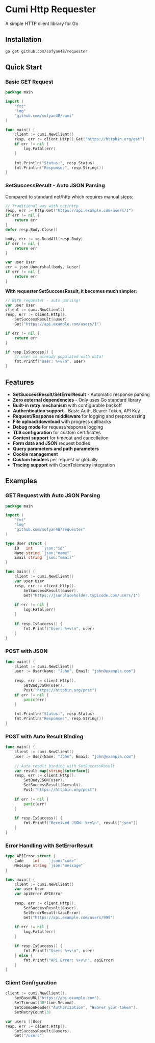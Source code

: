 # Cumi Http Requester

A simple HTTP client library for Go
## Installation

```bash
go get github.com/sofyan48/requester
```

## Quick Start
### Basic GET Request

```go
package main

import (
    "fmt"
    "log"
    "github.com/sofyan48/cumi"
)

func main() {
    client := cumi.NewClient()
    resp, err := client.Http().Get("https://httpbin.org/get")
    if err != nil {
        log.Fatal(err)
    }
    
    fmt.Println("Status:", resp.Status)
    fmt.Println("Response:", resp.String())
}
```

### SetSuccessResult - Auto JSON Parsing

Compared to standard net/http which requires manual steps:

```go
// Traditional way with net/http
resp, err := http.Get("https://api.example.com/users/1")
if err != nil {
    return err
}
defer resp.Body.Close()

body, err := io.ReadAll(resp.Body)
if err != nil {
    return err
}

var user User
err = json.Unmarshal(body, &user)
if err != nil {
    return err
}
```

**With requester SetSuccessResult, it becomes much simpler:**

```go
// With requester - auto parsing!
var user User
client := cumi.NewClient()
resp, err := client.Http().
    SetSuccessResult(&user).
    Get("https://api.example.com/users/1")

if err != nil {
    return err
}

if resp.IsSuccess() {
    // user is already populated with data!
    fmt.Printf("User: %+v\n", user)
}
```

## Features

- **SetSuccessResult/SetErrorResult** - Automatic response parsing
- **Zero external dependencies** - Only uses Go standard library  
- **Built-in retry mechanism** with configurable backoff
- **Authentication support** - Basic Auth, Bearer Token, API Key
- **Request/Response middleware** for logging and preprocessing
- **File upload/download** with progress callbacks
- **Debug mode** for request/response logging
- **TLS configuration** for custom certificates
- **Context support** for timeout and cancellation
- **Form data and JSON** request bodies
- **Query parameters and path parameters**
- **Cookie management**
- **Custom headers** per request or globally
- **Tracing support** with OpenTelemetry integration

## Examples

### GET Request with Auto JSON Parsing

```go
package main

import (
    "fmt"
    "log"
    "github.com/sofyan48/requester"
)

type User struct {
    ID   int    `json:"id"`
    Name string `json:"name"`
    Email string `json:"email"`
}

func main() {
    client := cumi.NewClient()
    var user User
    resp, err := client.Http().
        SetSuccessResult(&user).
        Get("https://jsonplaceholder.typicode.com/users/1")
    
    if err != nil {
        log.Fatal(err)
    }
    
    if resp.IsSuccess() {
        fmt.Printf("User: %+v\n", user)
    }
}
```

### POST with JSON

```go
func main() {
    client := cumi.NewClient()
    user := User{Name: "John", Email: "john@example.com"}
    
    resp, err := client.Http().
        SetBodyJSON(user).
        Post("https://httpbin.org/post")
    if err != nil {
        panic(err)
    }
    
    fmt.Println("Status:", resp.Status)
    fmt.Println("Response:", resp.String())
}
```

### POST with Auto Result Binding

```go
func main() {
    client := cumi.NewClient()
    user := User{Name: "John", Email: "john@example.com"}
    
    // Auto result binding with SetSuccessResult
    var result map[string]interface{}
    resp, err := client.Http().
        SetBodyJSON(user).
        SetSuccessResult(&result).
        Post("https://httpbin.org/post")
    
    if err != nil {
        panic(err)
    }
    
    if resp.IsSuccess() {
        fmt.Printf("Received JSON: %+v\n", result["json"])
    }
}
```

### Error Handling with SetErrorResult

```go
type APIError struct {
    Code    int    `json:"code"`
    Message string `json:"message"`
}

func main() {
    client := cumi.NewClient()
    var user User
    var apiError APIError
    
    resp, err := client.Http().
        SetSuccessResult(&user).
        SetErrorResult(&apiError).
        Get("https://api.example.com/users/999")
    
    if err != nil {
        log.Fatal(err)
    }
    
    if resp.IsSuccess() {
        fmt.Printf("User: %+v\n", user)
    } else {
        fmt.Printf("API Error: %+v\n", apiError)
    }
}
```

### Client Configuration

```go
client := cumi.NewClient().
    SetBaseURL("https://api.example.com").
    SetTimeout(30*time.Second).
    SetCommonHeader("Authorization", "Bearer your-token").
    SetRetryCount(3)

var users []User
resp, err := client.Http().
    SetSuccessResult(&users).
    Get("/users")
```
